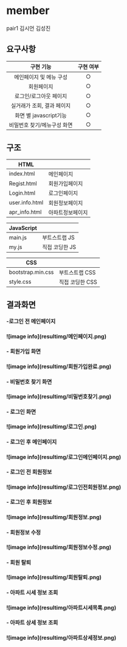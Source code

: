 # member

pair1
김시언 김성진

## 요구사항
<table class="table table-bordered">
    <thead>
      <tr>
        <th>구현 기능</th>
        <th>구현 여부</th>
      </tr>
    </thead>
           <tr>
        <td align="center">메인페이지 및 메뉴 구성</td>
        <td align="center">○</td>
      </tr>
            <tr>
        <td align="center">회원페이지</td>
        <td align="center">○</td>
      </tr>
            <tr>
        <td align="center">로그인/로그아웃 페이지</td>
        <td align="center">○</td>
      </tr>
            <tr>
        <td align="center">실거래가 조회, 결과 페이지</td>
        <td align="center">○</td>
      </tr>
            <tr>
        <td align="center">화면 별 javascript기능</td>
        <td align="center">○</td>
      </tr>
            <tr>
        <td align="center">비밀번호 찾기/메뉴구성 화면</td>
        <td align="center">○</td>
      </tr>
      
  </table>


## 구조
| HTML |  |
| ------ | ------ |
| index.html | 메인페이지 |
| Regist.html | 회원가입페이지 |
| Login.html | 로그인페이지 |
| user.info.html | 회원정보페이지 |
| apr_info.html | 아파트정보페이지 |

| JavaScript |  |
| ------ | ------ |
| main.js | 부트스트랩 JS |
| my.js | 직접 코딩한 JS |

| CSS |  |
| ------ | ------ |
| bootstrap.min.css | 부트스트랩 CSS |
| style.css | 직접 코딩한 CSS |


## 결과화면
<h4>-로그인 전 메인페이지<br/><h4/>
![image info](resultimg/메인페이지.png)
<h4>- 회원가입 화면<br/><h4/>
![image info](resultimg/회원가입완료.png)
<h4>- 비밀번호 찾기 화면<br/><h4/>
![image info](resultimg/비밀번호찾기.png)
<h4>- 로그인 화면<br/><h4/>
![image info](resultimg/로그인.png)
<h4>- 로그인 후 메인페이지<br/><h4/>
![image info](resultimg/로그인메인페이지.png)
<h4>- 로그인 전 회원정보<br/><h4/>
![image info](resultimg/로그인전회원정보.png)
<h4>- 로그인 후 회원정보<br/><h4/>
![image info](resultimg/회원정보.png)
<h4>- 회원정보 수정<br/><h4/>
![image info](resultimg/회원정보수정.png)
<h4>- 회원 탈퇴<br/><h4/>
![image info](resultimg/회원탈퇴.png)
<h4>- 아파트 시세 정보 조회<br/><h4/>
![image info](resultimg/아파트시세목록.png)
<h4>- 아파트 상세 정보 조회<br/><h4/>
![image info](resultimg/아파트상세정보.png)
